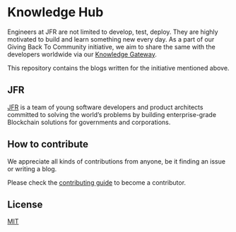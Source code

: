 # Knowledge Hub

Engineers at JFR are not limited to develop, test, deploy. They are highly motivated to build and learn something new every day. As a part of our Giving Back To Community initiative, we aim to share the same with the developers worldwide via our [Knowledge Gateway](https://github.com/JafferAbbas-codes/knowledge-base).

This repository contains the blogs written for the initiative mentioned above.

## JFR

[JFR](https://www.linkedin.com/in/jaffar-abbas-448529152/) is a team of young software developers and product architects committed to solving the world’s problems by building enterprise-grade Blockchain solutions for
governments and corporations.

## How to contribute

We appreciate all kinds of contributions from anyone, be it finding an issue or writing a blog.

Please check the [contributing guide](CONTRIBUTING.md) to become a contributor.

## License

[MIT](https://github.com/JafferAbbas-codes/knowledge-base/blob/master/LICENSE)
